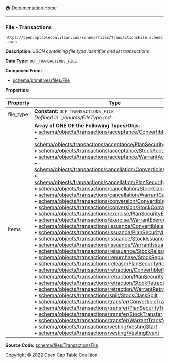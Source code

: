 :house: [Documentation Home](../../../README.md)

---

### File - Transactions

`https://opencaptablecoalition.com/schema/files/TransactionsFile.schema.json`

**Description:** _JSON containing file type identifier and list transactions_

**Data Type:** `OCF_TRANSACTIONS_FILE`

**Composed From:**

- [schema/primitives/files/File](../../../docs/markdown/schema/primitives/files/File.md)

**Properties:**

| Property  | Type                                                                                                                                                                                                                                                                                                                                                                                                                                                                                                                                                                                                                                                                                                                                                                                                                                                                                                                                                                                                                                                                                                                                                                                                                                                                                                                                                                                                                                                                                                                                                                                                                                                                                                                                                                                                                                                                                                                                                                                                                                                                                                                                                                                                                                                                                                                                                                                                                                                                                                                                                                                                                                                                                                                                                                                                                                                                                                                                                                                                                                                                                                                                                                                                                                                                                                                                                                                                                                                                                                                                                                                                                                                                                                                                                                                                                                                                                                                                                                                                                                                                                                                                                                                                                                                                                                                                                                                                                                                                                                                                                                                                                                                                                                                                                                                                                                                                                                                                                                                                                                                                                                                                                                                                                                                                      | Description                     | Required   |
| --------- | ------------------------------------------------------------------------------------------------------------------------------------------------------------------------------------------------------------------------------------------------------------------------------------------------------------------------------------------------------------------------------------------------------------------------------------------------------------------------------------------------------------------------------------------------------------------------------------------------------------------------------------------------------------------------------------------------------------------------------------------------------------------------------------------------------------------------------------------------------------------------------------------------------------------------------------------------------------------------------------------------------------------------------------------------------------------------------------------------------------------------------------------------------------------------------------------------------------------------------------------------------------------------------------------------------------------------------------------------------------------------------------------------------------------------------------------------------------------------------------------------------------------------------------------------------------------------------------------------------------------------------------------------------------------------------------------------------------------------------------------------------------------------------------------------------------------------------------------------------------------------------------------------------------------------------------------------------------------------------------------------------------------------------------------------------------------------------------------------------------------------------------------------------------------------------------------------------------------------------------------------------------------------------------------------------------------------------------------------------------------------------------------------------------------------------------------------------------------------------------------------------------------------------------------------------------------------------------------------------------------------------------------------------------------------------------------------------------------------------------------------------------------------------------------------------------------------------------------------------------------------------------------------------------------------------------------------------------------------------------------------------------------------------------------------------------------------------------------------------------------------------------------------------------------------------------------------------------------------------------------------------------------------------------------------------------------------------------------------------------------------------------------------------------------------------------------------------------------------------------------------------------------------------------------------------------------------------------------------------------------------------------------------------------------------------------------------------------------------------------------------------------------------------------------------------------------------------------------------------------------------------------------------------------------------------------------------------------------------------------------------------------------------------------------------------------------------------------------------------------------------------------------------------------------------------------------------------------------------------------------------------------------------------------------------------------------------------------------------------------------------------------------------------------------------------------------------------------------------------------------------------------------------------------------------------------------------------------------------------------------------------------------------------------------------------------------------------------------------------------------------------------------------------------------------------------------------------------------------------------------------------------------------------------------------------------------------------------------------------------------------------------------------------------------------------------------------------------------------------------------------------------------------------------------------------------------------------------------------------------------------------------------------- | ------------------------------- | ---------- |
| file_type | **Constant:** `OCF_TRANSACTIONS_FILE`</br>_Defined in ../enums/FileType.md_                                                                                                                                                                                                                                                                                                                                                                                                                                                                                                                                                                                                                                                                                                                                                                                                                                                                                                                                                                                                                                                                                                                                                                                                                                                                                                                                                                                                                                                                                                                                                                                                                                                                                                                                                                                                                                                                                                                                                                                                                                                                                                                                                                                                                                                                                                                                                                                                                                                                                                                                                                                                                                                                                                                                                                                                                                                                                                                                                                                                                                                                                                                                                                                                                                                                                                                                                                                                                                                                                                                                                                                                                                                                                                                                                                                                                                                                                                                                                                                                                                                                                                                                                                                                                                                                                                                                                                                                                                                                                                                                                                                                                                                                                                                                                                                                                                                                                                                                                                                                                                                                                                                                                                                               | Object type field               | `REQUIRED` |
| items     | **Array of ONE OF the Following Types/Objs:**</br>&bull; [schema/objects/transactions/acceptance/ConvertibleAcceptance](../../../OCF-Docs-Test/docs/markdown/schema/objects/transactions/acceptance/ConvertibleAcceptance.md)</br>&bull; [schema/objects/transactions/acceptance/PlanSecurityAcceptance](../../../OCF-Docs-Test/docs/markdown/schema/objects/transactions/acceptance/PlanSecurityAcceptance.md)</br>&bull; [schema/objects/transactions/acceptance/StockAcceptance](../../../OCF-Docs-Test/docs/markdown/schema/objects/transactions/acceptance/StockAcceptance.md)</br>&bull; [schema/objects/transactions/acceptance/WarrantAcceptance](../../../OCF-Docs-Test/docs/markdown/schema/objects/transactions/acceptance/WarrantAcceptance.md)</br>&bull; [schema/objects/transactions/cancellation/ConvertibleCancellation](../../../OCF-Docs-Test/docs/markdown/schema/objects/transactions/cancellation/ConvertibleCancellation.md)</br>&bull; [schema/objects/transactions/cancellation/PlanSecurityCancellation](../../../OCF-Docs-Test/docs/markdown/schema/objects/transactions/cancellation/PlanSecurityCancellation.md)</br>&bull; [schema/objects/transactions/cancellation/StockCancellation](../../../OCF-Docs-Test/docs/markdown/schema/objects/transactions/cancellation/StockCancellation.md)</br>&bull; [schema/objects/transactions/cancellation/WarrantCancellation](../../../OCF-Docs-Test/docs/markdown/schema/objects/transactions/cancellation/WarrantCancellation.md)</br>&bull; [schema/objects/transactions/conversion/ConvertibleConversion](../../../OCF-Docs-Test/docs/markdown/schema/objects/transactions/conversion/ConvertibleConversion.md)</br>&bull; [schema/objects/transactions/conversion/StockConversion](../../../OCF-Docs-Test/docs/markdown/schema/objects/transactions/conversion/StockConversion.md)</br>&bull; [schema/objects/transactions/exercise/PlanSecurityExercise](../../../OCF-Docs-Test/docs/markdown/schema/objects/transactions/exercise/PlanSecurityExercise.md)</br>&bull; [schema/objects/transactions/exercise/WarrantExercise](../../../OCF-Docs-Test/docs/markdown/schema/objects/transactions/exercise/WarrantExercise.md)</br>&bull; [schema/objects/transactions/issuance/ConvertibleIssuance](../../../OCF-Docs-Test/docs/markdown/schema/objects/transactions/issuance/ConvertibleIssuance.md)</br>&bull; [schema/objects/transactions/issuance/PlanSecurityIssuance](../../../OCF-Docs-Test/docs/markdown/schema/objects/transactions/issuance/PlanSecurityIssuance.md)</br>&bull; [schema/objects/transactions/issuance/StockIssuance](../../../OCF-Docs-Test/docs/markdown/schema/objects/transactions/issuance/StockIssuance.md)</br>&bull; [schema/objects/transactions/issuance/WarrantIssuance](../../../OCF-Docs-Test/docs/markdown/schema/objects/transactions/issuance/WarrantIssuance.md)</br>&bull; [schema/objects/transactions/reissuance/StockReissuance](../../../OCF-Docs-Test/docs/markdown/schema/objects/transactions/reissuance/StockReissuance.md)</br>&bull; [schema/objects/transactions/repurchase/StockRepurchase](../../../OCF-Docs-Test/docs/markdown/schema/objects/transactions/repurchase/StockRepurchase.md)</br>&bull; [schema/objects/transactions/release/PlanSecurityRelease](../../../OCF-Docs-Test/docs/markdown/schema/objects/transactions/release/PlanSecurityRelease.md)</br>&bull; [schema/objects/transactions/retraction/ConvertibleRetraction](../../../OCF-Docs-Test/docs/markdown/schema/objects/transactions/retraction/ConvertibleRetraction.md)</br>&bull; [schema/objects/transactions/retraction/PlanSecurityRetraction](../../../OCF-Docs-Test/docs/markdown/schema/objects/transactions/retraction/PlanSecurityRetraction.md)</br>&bull; [schema/objects/transactions/retraction/StockRetraction](../../../OCF-Docs-Test/docs/markdown/schema/objects/transactions/retraction/StockRetraction.md)</br>&bull; [schema/objects/transactions/retraction/WarrantRetraction](../../../OCF-Docs-Test/docs/markdown/schema/objects/transactions/retraction/WarrantRetraction.md)</br>&bull; [schema/objects/transactions/split/StockClassSplit](../../../OCF-Docs-Test/docs/markdown/schema/objects/transactions/split/StockClassSplit.md)</br>&bull; [schema/objects/transactions/transfer/ConvertibleTransfer](../../../OCF-Docs-Test/docs/markdown/schema/objects/transactions/transfer/ConvertibleTransfer.md)</br>&bull; [schema/objects/transactions/transfer/PlanSecurityTransfer](../../../OCF-Docs-Test/docs/markdown/schema/objects/transactions/transfer/PlanSecurityTransfer.md)</br>&bull; [schema/objects/transactions/transfer/StockTransfer](../../../OCF-Docs-Test/docs/markdown/schema/objects/transactions/transfer/StockTransfer.md)</br>&bull; [schema/objects/transactions/transfer/WarrantTransfer](../../../OCF-Docs-Test/docs/markdown/schema/objects/transactions/transfer/WarrantTransfer.md)</br>&bull; [schema/objects/transactions/vesting/VestingStart](../../../OCF-Docs-Test/docs/markdown/schema/objects/transactions/vesting/VestingStart.md)</br>&bull; [schema/objects/transactions/vesting/VestingEvent](../../../OCF-Docs-Test/docs/markdown/schema/objects/transactions/vesting/VestingEvent.md) | List of OCF transaction objects | `REQUIRED` |

**Source Code:** [schema/files/TransactionsFile](../../../../../../../../schema/files/TransactionsFile.schema.json)

Copyright © 2022 Open Cap Table Coalition.
